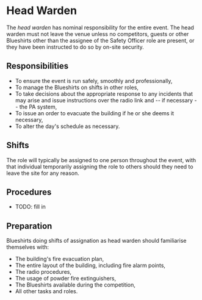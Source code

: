 Head Warden
===========

The *head warden* has nominal responsibility for the entire event.
The head warden must not leave the venue unless no competitors,
guests or other Blueshirts other than the assignee of the Safety
Officer role are present, or they have been instructed to do so by
on-site security.

Responsibilities
----------------

* To ensure the event is run safely, smoothly and professionally,
* To manage the Blueshirts on shifts in other roles,
* To take decisions about the appropriate response to any incidents
  that may arise and issue instructions over the radio link and --
  if necessary -- the PA system,
* To issue an order to evacuate the building if he or she deems it
  necessary,
* To alter the day's schedule as necessary.

Shifts
------

The role will typically be assigned to one person throughout the
event, with that individual temporarily assigning the role to others
should they need to leave the site for any reason.

Procedures
----------

* TODO: fill in

Preparation
-----------

Blueshirts doing shifts of assignation as head warden should
familiarise themselves with:

* The building's fire evacuation plan,
* The entire layout of the building, including fire alarm points,
* The radio procedures,
* The usage of powder fire extinguishers,
* The Blueshirts available during the competition,
* All other tasks and roles.

